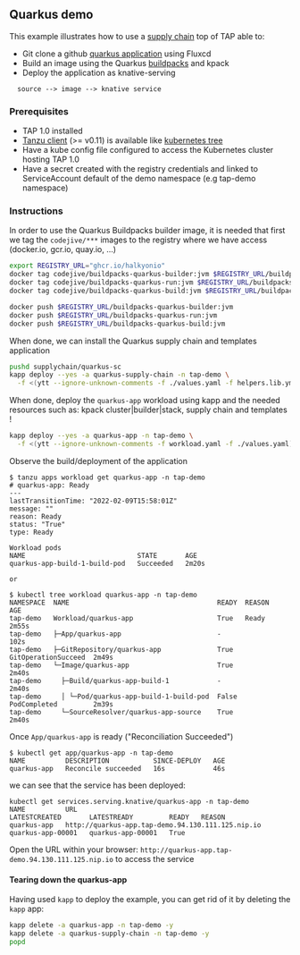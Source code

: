 ## Quarkus demo

This example illustrates how to use a [supply chain](https://github.com/vmware-tanzu/cartographer) top of TAP able to:

- Git clone a github [quarkus application](https://github.com/halkyonio/quarkus-tap-petclinic) using Fluxcd
- Build an image using the Quarkus [buildpacks](https://github.com/quarkusio/quarkus-buildpacks) and kpack
- Deploy the application as knative-serving

```
  source --> image --> knative service
```

### Prerequisites

- TAP 1.0 installed
- [Tanzu client](https://docs.vmware.com/en/Tanzu-Application-Platform/1.0/tap/GUID-install-general.html#tanzu-cli-clean-install) (>= v0.11) is available like [kubernetes tree](https://github.com/ahmetb/kubectl-tree)
- Have a kube config file configured to access the Kubernetes cluster hosting TAP 1.0
- Have a secret created with the registry credentials and linked to ServiceAccount default of the demo namespace (e.g tap-demo namespace)

### Instructions

In order to use the Quarkus Buildpacks builder image, it is needed that first we tag the `codejive/***` images to the registry where we have access (docker.io, gcr.io, quay.io, ...)
```bash
export REGISTRY_URL="ghcr.io/halkyonio"
docker tag codejive/buildpacks-quarkus-builder:jvm $REGISTRY_URL/buildpacks-quarkus-builder:jvm
docker tag codejive/buildpacks-quarkus-run:jvm $REGISTRY_URL/buildpacks-quarkus-run:jvm
docker tag codejive/buildpacks-quarkus-build:jvm $REGISTRY_URL/buildpacks-quarkus-build:jvm

docker push $REGISTRY_URL/buildpacks-quarkus-builder:jvm
docker push $REGISTRY_URL/buildpacks-quarkus-run:jvm
docker push $REGISTRY_URL/buildpacks-quarkus-build:jvm
```

When done, we can install the Quarkus supply chain and templates application
```bash
pushd supplychain/quarkus-sc
kapp deploy --yes -a quarkus-supply-chain -n tap-demo \
  -f <(ytt --ignore-unknown-comments -f ./values.yaml -f helpers.lib.yml -f ./k8s -f ./templates -f supply-chain.yaml)
```

When done, deploy the `quarkus-app` workload using kapp and the needed resources such as: kpack cluster|builder|stack, supply chain and templates !

```bash
kapp deploy --yes -a quarkus-app -n tap-demo \
  -f <(ytt --ignore-unknown-comments -f workload.yaml -f ./values.yaml)
```

Observe the build/deployment of the application

```console
$ tanzu apps workload get quarkus-app -n tap-demo
# quarkus-app: Ready
---
lastTransitionTime: "2022-02-09T15:58:01Z"
message: ""
reason: Ready
status: "True"
type: Ready

Workload pods
NAME                            STATE       AGE
quarkus-app-build-1-build-pod   Succeeded   2m20s

or

$ kubectl tree workload quarkus-app -n tap-demo
NAMESPACE  NAME                                     READY  REASON               AGE  
tap-demo   Workload/quarkus-app                     True   Ready                2m55s
tap-demo   ├─App/quarkus-app                        -                           102s 
tap-demo   ├─GitRepository/quarkus-app              True   GitOperationSucceed  2m49s
tap-demo   └─Image/quarkus-app                      True                        2m40s
tap-demo     ├─Build/quarkus-app-build-1            -                           2m40s
tap-demo     │ └─Pod/quarkus-app-build-1-build-pod  False  PodCompleted         2m39s
tap-demo     └─SourceResolver/quarkus-app-source    True                        2m40s
```

Once `App/quarkus-app` is ready ("Reconciliation Succeeded")

```console
$ kubectl get app/quarkus-app -n tap-demo
NAME          DESCRIPTION           SINCE-DEPLOY   AGE
quarkus-app   Reconcile succeeded   16s            46s
```

we can see that the service has been deployed:

```console
kubectl get services.serving.knative/quarkus-app -n tap-demo
NAME          URL                                                 LATESTCREATED       LATESTREADY         READY   REASON
quarkus-app   http://quarkus-app.tap-demo.94.130.111.125.nip.io   quarkus-app-00001   quarkus-app-00001   True
```

Open the URL within your browser: `http://quarkus-app.tap-demo.94.130.111.125.nip.io` to access the service

#### Tearing down the quarkus-app

Having used `kapp` to deploy the example, you can get rid of it by deleting the
`kapp` app:

```bash
kapp delete -a quarkus-app -n tap-demo -y 
kapp delete -a quarkus-supply-chain -n tap-demo -y
popd
```
